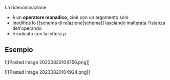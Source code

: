 La ridenominazione 
- è un **operatore monadico**, cioè con un argomento solo
- modifica lo [[schema di relazione|schema]] lasciando inalterata l'istanza dell'operando
- è indicato con la lettera $\rho$

## Esempio
![[Pasted image 20230820104756.png]]

![[Pasted image 20230820104924.png]]